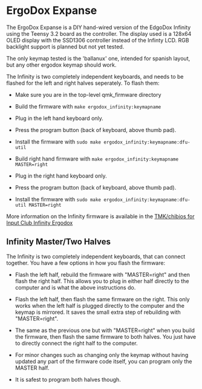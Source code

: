 # ErgoDox Expanse

The ErgoDox Expanse is a DIY hand-wired version of the EdgoDox Infinity using the Teensy 3.2 board as the controller. The display used is a 128x64 OLED display with the SSD1306 controller instead of the Infinty LCD. RGB backlight support is planned but not yet tested.

The only keymap tested is the 'ballanux' one, intended for spanish layout, but any other ergodox keymap should work.

The Infinity is two completely independent keyboards, and needs to be flashed
for the left and right halves seperately.  To flash them:

  - Make sure you are in the top-level qmk_firmware directory

  - Build the firmware with `make ergodox_infinity:keymapname`

  - Plug in the left hand keyboard only.

  - Press the program button (back of keyboard, above thumb pad).

  - Install the firmware with `sudo make ergodox_infinity:keymapname:dfu-util`

  - Build right hand firmware with `make ergodox_infinity:keymapname MASTER=right`

  - Plug in the right hand keyboard only.

  - Press the program button (back of keyboard, above thumb pad).

  - Install the firmware with `sudo make ergodox_infinity:keymapname:dfu-util MASTER=right`

More information on the Infinity firmware is available in the [TMK/chibios for
Input Club Infinity Ergodox](https://github.com/fredizzimo/infinity_ergodox/blob/master/README.md)

## Infinity Master/Two Halves

The Infinity is two completely independent keyboards, that can connect together.
You have a few options in how you flash the firmware:

- Flash the left half, rebuild the firmware with "MASTER=right" and then flash
  the right half.  This allows you to plug in either half directly to the
  computer and is what the above instructions do.

- Flash the left half, then flash the same firmware on the right.  This only
  works when the left half is plugged directly to the computer and the keymap
  is mirrored.  It saves the small extra step of rebuilding with
  "MASTER=right".

- The same as the previous one but with "MASTER=right" when you build the
  firmware, then flash the same firmware to both halves.  You just have to
  directly connect the right half to the computer.

- For minor changes such as changing only the keymap without having updated
  any part of the firmware code itself, you can program only the MASTER half.

- It is safest to program both halves though.
